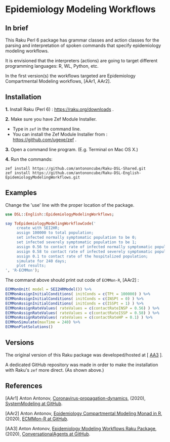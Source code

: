 # Epidemiology Modeling Workflows

## In brief

This Raku Perl 6 package has grammar classes and action classes for the parsing and
interpretation of spoken commands that specify epidemiology modeling workflows.

It is envisioned that the interpreters (actions) are going to target different
programming languages: R, WL, Python, etc.

In the first version(s) the workflows targeted are
Epidemiology Compartmental Modeling workflows, \[AAr1, AAr2\].

## Installation

**1.** Install Raku (Perl 6) : https://raku.org/downloads . 

**2.** Make sure you have Zef Module Installer. 
 
   - Type in `zef` in the command line.
   - You can install the Zef Module Installer from : https://github.com/ugexe/zef .

**3.** Open a command line program. (E.g. Terminal on Mac OS X.)

**4.** Run the commands:

```
zef install https://github.com/antononcube/Raku-DSL-Shared.git
zef install https://github.com/antononcube/Raku-DSL-English-EpidemiologyModelingWorkflows.git
```


## Examples

Change the 'use' line with the proper location of the package.

```raku
use DSL::English::EpidemiologyModelingWorkflows;

say ToEpidemiologyModelingWorkflowCode('
     create with SEI2HR;
     assign 100000 to total population;
     set infected normally symptomatic population to be 0;
     set infected severely symptomatic population to be 1;
     assign 0.56 to contact rate of infected normally symptomatic population;
     assign 0.58 to contact rate of infected severely symptomatic population;
     assign 0.1 to contact rate of the hospitalized population;
     simulate for 240 days;
     plot results;
', 'R-ECMMon');
```

The command above should print out code of `ECMMon-R`, \[AAr2\] :

```r
ECMMonUnit( model = SEI2HRModel()) %>%
ECMMonAssignInitialConditions( initConds = c(TPt = 100000) ) %>%
ECMMonAssignInitialConditions( initConds = c(INSPt = 0) ) %>%
ECMMonAssignInitialConditions( initConds = c(ISSPt = 1) ) %>%
ECMMonAssignRateValues( rateValues = c(contactRateINSP = 0.56) ) %>%
ECMMonAssignRateValues( rateValues = c(contactRateISSP = 0.58) ) %>%
ECMMonAssignRateValues( rateValues = c(contactRateHP = 0.1) ) %>%
ECMMonSimulate(maxTime = 240) %>%
ECMMonPlotSolutions()
```

## Versions

The original version of this Raku package was developed/hosted at 
\[ [AA3](https://github.com/antononcube/ConversationalAgents/tree/master/Packages/Perl6/EpidemiologyModelingWorkflows) \].

A dedicated GitHub repository was made in order to make the installation with Raku's `zef` more direct. 
(As shown above.)

## References 

\[AAr1\] Anton Antonov, 
[Coronavirus-propagation-dynamics](https://github.com/antononcube/SystemModeling/tree/master/Projects/Coronavirus-propagation-dynamics), 
(2020),
[SystemModeling at GitHub](https://github.com/antononcube/SystemModeling).
 
\[AAr2\] Anton Antonov, 
[Epidemiology Compartmental Modeling Monad in R](https://github.com/antononcube/ECMMon-R), 
(2020),
[ECMMon-R at GitHub](https://github.com/antononcube/ECMMon-R). 

\[AA3\] Anton Antonov, 
[Epidemiology Modeling Workflows Raku Package](https://github.com/antononcube/ConversationalAgents/tree/master/Packages/Perl6/EpidemiologyModelingWorkflows), 
(2020),
[ConversationalAgents at GitHub](https://github.com/antononcube/ConversationalAgents).
 